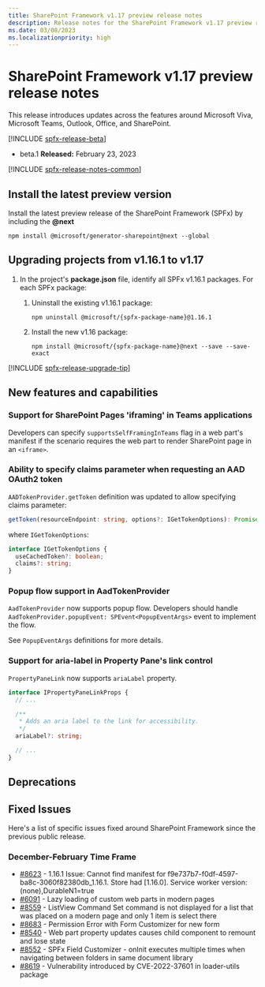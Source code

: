 ```yaml
---
title: SharePoint Framework v1.17 preview release notes
description: Release notes for the SharePoint Framework v1.17 preview release
ms.date: 03/08/2023
ms.localizationpriority: high
---
```

# SharePoint Framework v1.17 preview release notes

This release introduces updates across the features around Microsoft Viva, Microsoft Teams, Outlook, Office, and SharePoint.

[!INCLUDE [spfx-release-beta](../../includes/snippets/spfx-release-beta.md)]

- beta.1 **Released:** February 23, 2023

[!INCLUDE [spfx-release-notes-common](../../includes/snippets/spfx-release-notes-common.md)]

## Install the latest preview version

Install the latest preview release of the SharePoint Framework (SPFx) by including the **@next**

```console
npm install @microsoft/generator-sharepoint@next --global
```

## Upgrading projects from v1.16.1 to v1.17

1. In the project's **package.json** file, identify all SPFx v1.16.1 packages. For each SPFx package:
    1. Uninstall the existing v1.16.1 package:

        ```console
        npm uninstall @microsoft/{spfx-package-name}@1.16.1
        ```

    2. Install the new v1.16 package:

        ```console
        npm install @microsoft/{spfx-package-name}@next --save --save-exact
        ```

[!INCLUDE [spfx-release-upgrade-tip](../../includes/snippets/spfx-release-upgrade-tip.md)]

## New features and capabilities

### Support for SharePoint Pages 'iframing' in Teams applications

Developers can specify `supportsSelfFramingInTeams` flag in a web part's manifest if the scenario requires the web part to render SharePoint page in an `<iframe>`.

### Ability to specify claims parameter when requesting an AAD OAuth2 token

`AADTokenProvider.getToken` definition was updated to allow specifying claims parameter:

```typescript
getToken(resourceEndpoint: string, options?: IGetTokenOptions): Promise<string>;
```

where `IGetTokenOptions`:

```typescript
interface IGetTokenOptions {
  useCachedToken?: boolean;
  claims?: string;
}
```

### Popup flow support in AadTokenProvider

`AadTokenProvider` now supports popup flow. Developers should handle `AadTokenProvider.popupEvent: SPEvent<PopupEventArgs>` event to implement the flow.

See `PopupEventArgs` definitions for more details.

### Support for aria-label in Property Pane's link control

`PropertyPaneLink` now supports `ariaLabel` property.

```typescript
interface IPropertyPaneLinkProps {
  // ...

  /**
   * Adds an aria label to the link for accessibility.
   */
  ariaLabel?: string;

  // ...
}
```

## Deprecations

## Fixed Issues

Here's a list of specific issues fixed around SharePoint Framework since the previous public release.

### December-February Time Frame

- [#8623](https://github.com/SharePoint/sp-dev-docs/issues/8623) - 1.16.1 Issue: Cannot find manifest for f9e737b7-f0df-4597-ba8c-3060f82380db_1.16.1. Store had [1.16.0]. Service worker version: (none),DurableN1=true
- [#6091](https://github.com/SharePoint/sp-dev-docs/issues/6091) - Lazy loading of custom web parts in modern pages
- [#8559](https://github.com/SharePoint/sp-dev-docs/issues/8559) - ListView Command Set command is not displayed for a list that was placed on a modern page and only 1 item is select there
- [#8683](https://github.com/SharePoint/sp-dev-docs/issues/8683) - Permission Error with Form Customizer for new form
- [#8540](https://github.com/SharePoint/sp-dev-docs/issues/8540) - Web part property updates causes child component to remount and lose state
- [#8552](https://github.com/SharePoint/sp-dev-docs/issues/8552) - SPFx Field Customizer - onInit executes multiple times when navigating between folders in same document library
- [#8619](https://github.com/SharePoint/sp-dev-docs/issues/8619) - Vulnerability introduced by CVE-2022-37601 in loader-utils package
